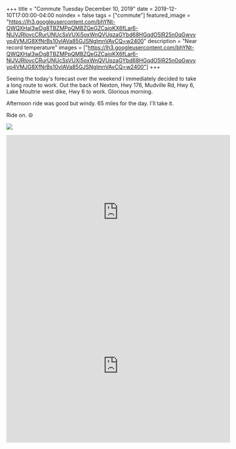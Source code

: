+++
title =  "Commute Tuesday December 10, 2019"
date = 2019-12-10T17:00:00-04:00
noindex = false
tags = ["commute"]
featured_image = "https://lh3.googleusercontent.com/bhYNt-QWQXHal3wDg8TBZMPpQMBZQeGZCaioKX6fLar6-NlJVJRIovcCRurUNUcSsVUXi5oxWnQVUqzaGYbd68HGqdO5lR25n0qGwvvyp4VMJG8XfNrBs10vIAVa85GJSNglmnVAvCQ=w2400"
description = "Near record temperature"
images = ["https://lh3.googleusercontent.com/bhYNt-QWQXHal3wDg8TBZMPpQMBZQeGZCaioKX6fLar6-NlJVJRIovcCRurUNUcSsVUXi5oxWnQVUqzaGYbd68HGqdO5lR25n0qGwvvyp4VMJG8XfNrBs10vIAVa85GJSNglmnVAvCQ=w2400"]
+++

Seeing the today's forecast over the weekend I immediately decided to take a long route to work. Out the back of Nexton, Hwy 176, Mudville Rd, Hwy 6, Lake Moultrie west dike, Hwy 6 to work. Glorious morning.

Afternoon ride was good but windy. 65 miles for the day. I'll take it.  

Ride on. ☮

<a http='https://lh3.googleusercontent.com/rvCmrfdY-p3bXVgfb-2U8anNzbxFUBM7Su8GVRPvNUe5VxTMMAb_cW-BhCb6hsDCmjEos7vJG5_ZGL_KuRMwjMzWHssb-aKDtnohDf8LisCFAs4CkByymEUTd3zG2ans9L1pSCaOX10=w2400'><img src='https://lh3.googleusercontent.com/rvCmrfdY-p3bXVgfb-2U8anNzbxFUBM7Su8GVRPvNUe5VxTMMAb_cW-BhCb6hsDCmjEos7vJG5_ZGL_KuRMwjMzWHssb-aKDtnohDf8LisCFAs4CkByymEUTd3zG2ans9L1pSCaOX10=w2400'></a>

<iframe height='405' width='590' frameborder='0' allowtransparency='true' scrolling='no' src='https://www.strava.com/activities/2923768234/embed/0f8d595040c16e46430ced2d4ba757eaf3ac5231'></iframe>

<iframe height='405' width='590' frameborder='0' allowtransparency='true' scrolling='no' src='https://www.strava.com/activities/2924930827/embed/58e19f06a116e9647fe1b25f6a6ca0fb9866087c'></iframe>
